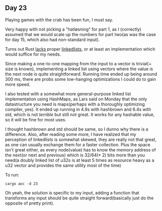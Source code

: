 ## Day 23

Playing games with the crab has been fun, I must say.

Very happy with not picking a "hatløsning" for part 1, as I (correctly) assumed that
we would scale up the numbers for part two(as was the case for day 15, which also had
non-standard input).

Turns out Rust [lacks](https://internals.rust-lang.org/t/whats-the-status-of-std-linkedlist-maybe-deprecate-in-rust-2018/8068)
proper [linkedlists](https://rust-unofficial.github.io/too-many-lists/),
or at least an implementation which would suffice for my needs.

Since making a one-to-one mapping from the input to a vector is trivial(+ size is known),
implementing a linked list using vectors where the value is the next node is quite
straightforward. Running time ended up being around 300 ms, there are probs some
low-hanging optimizations I could do to gain more speed.

I also tested with a somewhat more general-purpose linked list implementation using
HashMaps, as Lars said on Monday that the only datastructure you need is maps(perhaps
with a thoroughly optimizing compiler, yes). It ended up running in 4.9s with hashbrown
and 6.4s with std, which is not *terrible* but still not great. It works for any
hashable value, so it will be fine for most uses.

I thought hashbrown and std should be same, so I dunno why there is a difference. Also,
after reading some more, I have realized that my perception of linkedlists is somewhat
skewed, they are really not that great, as one can usually exchange them for a faster
collection. Plus the space isn't great either, as every node(value) has to know the
memory address of the next(or next and previous) which is 32/64(* 2) bits more than
you need(a doubly linked list of u32s is at least 5 times as resource heavy as a u32
vector and provides the same utility most of the time)

To run:
```
cargo aoc -d 23
```
Oh yeah, the solution is specific to my input, adding a function that transforms any input
should be quite straight forward(basically just do the opposite of pretty print).

